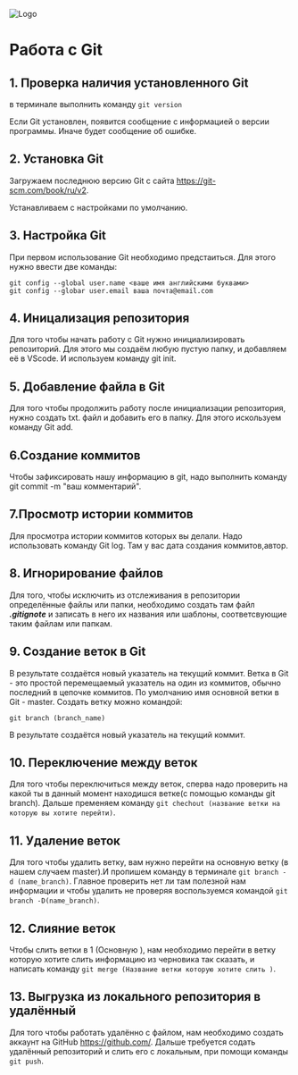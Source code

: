 ![Logo](Git-Logo-1788C.png)
# Работа с Git

## 1. Проверка наличия установленного Git
в терминале выполнить команду `git version`

Если Git установлен, появится сообщение с информацией о версии программы. Иначе будет сообщение об ошибке. 

## 2. Установка Git
Загружаем последнюю версию Git с сайта  https://git-scm.com/book/ru/v2.

Устанавливаем с настройками по умолчанию.
## 3. Настройка Git 
При  первом использование Git необходимо предстаиться. Для этого нужно ввести две команды:
```
git config --global user.name <ваше имя английскими буквами>
git config --globar user.email ваша почта@email.com
```
## 4. Иницализация репозитория
Для того чтобы начать работу с Git нужно инициализировать репозиторий. Для этого мы создаём любую пустую папку, и добавляем её в VScode. И используем команду git init.
## 5. Добавление файла в Git 
Для того чтобы продолжить работу после инициализации репозитория, нужно создать txt. файл и добавить его в папку.
Для этого искользуем команду Git add. 
## 6.Создание коммитов 
Чтобы зафиксировать нашу информацию в git, надо выполнить команду git commit -m "ваш комментарий".
## 7.Просмотр истории коммитов 
Для просмотра истории коммитов которых вы делали. Надо использовать команду Git log. Там у вас дата создания коммитов,автор.

## 8. Игнорирование файлов 
Для того, чтобы исключить из отслеживания в репозитории определённые файлы или папки, необходимо создать там файл ***.gitignote*** и записать в него их названия или шаблоны, соответсвующие таким файлам или папкам. 

## 9. Создание веток в Git

В результате создаётся новый указатель на текущий коммит.
Ветка в Git - это простой перемещаемый указатель на один из коммитов, обычно последний в цепочке коммитов.
По умолчанию   имя  основной ветки в Git - master.
Создать ветку можно командой:
```
git branch (branch_name)
```
В результате создаётся новый указатель на текущий коммит.

## 10. Переключение между веток 
Для того чтобы переключиться между веток, сперва надо проверить на какой ты в данный момент находишся ветке(с помощью команды git branch). 
Дальше пременяем команду `git chechout (название ветки на которую вы хотите перейти)`.
## 11. Удаление веток 
Для того чтобы удалить ветку, вам нужно перейти на основную ветку (в нашем случаем master).И пропишем команду в терминале `git branch -d (name_branch)`.
Главное проверить нет ли там полезной нам информации и чтобы удалить не проверяя воспользуемся командой `git branch -D(name_branch)`.
## 12. Слияние веток 
Чтобы слить ветки в 1 (Основную ), нам необходимо перейти в ветку которую хотите слить информацию из черновика так сказать, и написать команду `git merge (Название ветки которую хотите слить )`.
## 13. Выгрузка из локального репозитория в удалённый

Для того чтобы работать удалённо с файлом, нам необходимо создать аккаунт на GitHub https://github.com/. Дальше требуется содать удалённый репозиторий и слить его с локальным, при помощи команды `git push`.
